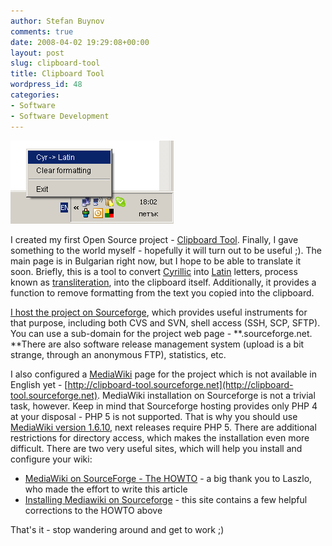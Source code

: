 ```yaml
---
author: Stefan Buynov
comments: true
date: 2008-04-02 19:29:08+00:00
layout: post
slug: clipboard-tool
title: Clipboard Tool
wordpress_id: 48
categories:
- Software
- Software Development
---
```


[![ct_conver_cyrillic_to_latin_menu.png](/images/2008/04/ct_conver_cyrillic_to_latin_menu.png)](/images/2008/04/ct_conver_cyrillic_to_latin_menu.png)

I created my first Open Source project - [Clipboard Tool](http://clipboard-tool.sourceforge.net). Finally, I gave something to the world myself - hopefully it will turn out to be useful ;). The main page is in Bulgarian right now, but I hope to be able to translate it soon. Briefly, this is a tool to convert [Cyrillic](http://en.wikipedia.org/wiki/Cyrillic_alphabet) into [Latin](http://en.wikipedia.org/wiki/Latin) letters, process known as [transliteration](http://en.wikipedia.org/wiki/Transliteration), into the clipboard itself. Additionally, it provides a function to remove formatting from the text you copied into the clipboard.

[I host the project on Sourceforge](http://sourceforge.net/projects/clipboard-tool), which provides useful instruments for that purpose, including both CVS and SVN, shell access (SSH, SCP, SFTP). You can use a sub-domain for the project web page - **<name of the project>.sourceforge.net. **There are also software release management system (upload is a bit strange, through an anonymous FTP), statistics, etc.

I also configured a [MediaWiki](http://www.mediawiki.org) page for the project which is not available in English yet - [http://clipboard-tool.sourceforge.net](http://clipboard-tool.sourceforge.net). MediaWiki installation on Sourceforge is not a trivial task, however. Keep in mind that Sourceforge hosting provides only PHP 4 at your disposal - PHP 5 is not supported. That is why you should use[ MediaWiki version 1.6.10](http://download.wikimedia.org/mediawiki/1.6/mediawiki-1.6.10.tar.gz), next releases require PHP 5. There are additional restrictions for directory access, which makes the installation even more difficult. There are two very useful sites, which will help you install and configure your wiki:
	
  * [MediaWiki on SourceForge - The HOWTO](http://monda.hu/blog/2006/03/03/mediawiki-on-sourceforge-the-howto/) - a big thank you to Laszlo, who made the effort to write this article
  * [Installing Mediawiki on Sourceforge](http://baoilleach.blogspot.com/2007/06/installing-mediawiki-on-sourceforge.html) - this site contains a few helpful corrections to the HOWTO above

That's it - stop wandering around and get to work ;)
